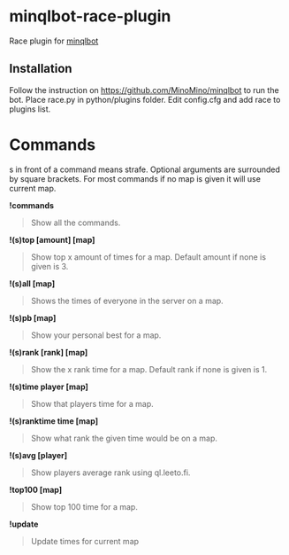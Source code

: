 # minqlbot-race-plugin
Race plugin for [minqlbot](https://github.com/MinoMino/minqlbot)

## Installation
Follow the instruction on https://github.com/MinoMino/minqlbot to run the bot. Place race.py in python/plugins folder. Edit config.cfg and add race to plugins list.

# Commands
s in front of a command means strafe. Optional arguments are surrounded by square brackets. For most commands if no map is given it will use current map.

**!commands**
>Show all the commands.

**!(s)top [amount] [map]**
>Show top x amount of times for a map. Default amount if none is given is 3.

**!(s)all [map]**
>Shows the times of everyone in the server on a map.

**!(s)pb [map]**
>Show your personal best for a map.

**!(s)rank [rank] [map]**
>Show the x rank time for a map. Default rank if none is given is 1.

**!(s)time player [map]**
>Show that players time for a map.

**!(s)ranktime time [map]**
>Show what rank the given time would be on a map.

**!(s)avg [player]**
>Show players average rank using ql.leeto.fi.

**!top100 [map]**
>Show top 100 time for a map.

**!update**
>Update times for current map